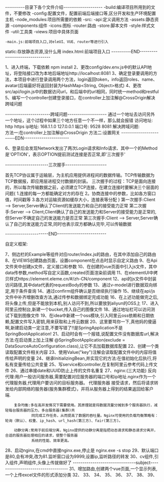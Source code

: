 ----------目录下各个文件介绍--------------------
-build:编译项目所用到的文件，不要修改
-config:配置文件，配置前端后端接口等,区分开发和生产环境配置主机
-node_modules:项目所需要的依赖
-src:
    -api:定义调用方法
    -assets:静态资源
    -components:组件
    -icons:图标
    -router:路由
    -store:脚本文件
    -style:样式文件
    -util:工具类
    -views:项目中具体页面

    -main.js:前端项目入口,对eleUI、VUE、router等进行引入
static:存放静态资源,没什么用
index.html:前端项目入口
----------END--------------------------------

1、进入终端，下载依赖 npm install
2、更改config/dev.env.js中的默认API地址，将登陆接口改为本地后端地址http://localhost:8081
3、确定登录要调用的方法，本项目中进行登录调用两个方法，login返回token，info返回roles、name、avatar(后端最好将返回封装为HashMap<String, Object>格式)
4、更改src/api/login.js中的数据访问url，和后端中的url相同，同时统一method和restful
5、编写一个controller创建登录接口，在controller上加注解@CrossOrigin解决跨域问题

-----------------------跨域问题--------------------
通过一个地址去访问另外一个地址，这个过程中如果三个地方任意一个不一样，那么就会报错
                访问地址:       http              https
                ip地址:      168.1.1.0          127.0.0.1
                端口号:         9528               8081
解决跨域问题:   
    方法一:在controller上加注解@CrossOrigin
    方法二:设置网关
------------------------EDN-----------------------

6、登录后会发现Network发出了两次Login请求和Info请求、其中一个的Method是'OPTION'，表示OPTION提前测试连接是否正常,即'三次握手'

----------------------三次握手---------------------

首先TCP协议属于运输层，为主机应用提供进程间的数据传输。TCP传输数据为TCP数据报，即应用层进程交付数据的封装。
三次握手的过程：TCP是面向连接的，所以每次传输数据之前，必须建立TCP连接，在建立连接时要解决三个层面的问题{
    1.连接的每一方都能确定对方的存在
    2。协商连接中的参数，比如各方窗口值，时间戳等
    3.各方对运输资源如缓存大小，连接表等分配
}
第一次握手:Client ——> Server,Server确认了Client的发送能力和自己的接受能力正常
第二次握手:Server ——> Client,Client确认了自己的发送能力和Server的接受能力是正常的,但Server不确定自己的发送能力是否正常
第三次握手:Client ——> Server,Server确认了自己的发送能力正常,同时也表示双方都确认完毕,可以传输数据

----------------------END-------------------------

自定义框架:

7、侧边栏的Example等组件对应router/index.js的路由，在其中添加自己的路由
8、在VIEWS创建路由页面，设置component在点击时显示自定义路由
9、在Api文件夹中创建js文件，定义接口和参数
10、在创建的vue页面中引入js文件，其中data传参数,method写自定义函数,created页面渲染前调用
11、在elementUI中拷贝样式https://element.eleme.cn/#/zh-CN/component
12、api的js文件中封装访问路径,其中data代表的requestBody的参数
13、通过v-model进行数据双向绑定,用于条件查询
14、通过confirm组件确认是否继续执行操作
15、继续在api/js文件中补齐增删改查方法,通过传参和数据绑定完成功能
16、在上述功能做完之后,将头像上传,但是不能放到本机,别人访问不到,所以要放到aliyun的OSS上
17、进入阿里云控制台,新建一个bucket,传入自己的图像文件
18、通过地址栏可以访问测试下载到图像文件
19、在idea中新建一个oss模块,引入阿里云oss依赖和日期依赖,配置文件写入密钥,用来获取和上传云数据
20、这里要骂你一下,真他妈的傻逼啊,新建启动类一定注意,不要写错了!!是SpringApplication不是SpringBootApplication!
21、启动时会有一个报错,说配置文件没有数据库url,解决方法:在启动类上加上注解
@SpringBootApplication(exclude = DataSourceAutoConfiguration.class),让它不去加载数据库配置
22、创建一个类读取配置文件相关内容
23、使用Value("key")注解会读取配置文件中的内容将值传给声明的变量
24、继承InitializingBean,并实现它的方法:在值初始化后执行,将私有变量传给公共变量
25、写service和controller,在复制阿里云参考代码上传文件
26、通过串接date和UUID防止上传的文件名重复
27、nginx:(三大功能)
        反向代理:用户一般访问服务器,需要配置对应服务器的端口号和ip地址.nginx作为一个代理服务器,代理用户要访问的目标服务器。
                代理服务器 接受请求，然后将请求转发给内部网络的服务器(服务集群模式)，并将从服务器上得到的结果返回给客户端.

        复杂均衡:多在高并发情况下需要使用。其原理就是将数据流量分摊到多个服务器执行，减轻每台服务器的压力，多台服务器(集群)共
                同完成工作任务，从而提高了数据的吞吐量。Nginx可使用的负载均衡策略有：轮询（默认）、权重、ip_hash、url_hash(第三方)、fair(第三方)。

        动静分离:常用于前后端分离，Nginx提供的动静分离是指把动态请求和静态请求分离开，合适的服务器处理相应的请求，使整个服务器
                系统的性能、效率更高。
28、启动nginx,在cmd中直接nginx.exe,停止是 nginx.exe -s stop
29、默认端口是80,会有冲突,改为81.监听窗口设为9999,设置ip,监听路径的转发
30、cv组件,引入组件,声明组件,头像上传就做好了
--------------------------------subject------------------------------------
31、增加路由,创建两个vue页面,一个显示列表,一个上传excel文件的形式添加分类
32、
33、
34、
35、
36、
37、
38、
39、

